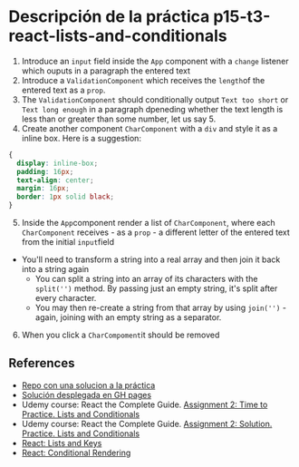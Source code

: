 # Descripción de la práctica p15-t3-react-lists-and-conditionals

1.  Introduce an `input` field inside the `App` component with a `change` listener which ouputs in a paragraph the entered text
2. Introduce a `ValidationComponent` which receives the `length`of the entered text as a `prop`.
3. The `ValidationComponent` should conditionally output `Text too short` or `Text long enough` in a paragraph dpeneding whether the text length is less than or greater than some number, let us say 5.
4. Create another component `CharComponent` with a `div` and style it as a inline box. Here is a suggestion:
  ```css
{
    display: inline-box;
    padding: 16px;
    text-align: center;
    margin: 16px;
    border: 1px solid black;
}
  ```
5. Inside the `App`component render a list of `CharComponent`, where each `CharComponent` receives - as a `prop` - a different letter of the entered  text from the initial `input`field
  - You'll  need to transform a string into a real array and then join it back into a string again
    - You can split a string into an array of its characters with the `split('')`  method. By passing just an empty string, it's split after every character.
    - You may then re-create a string from that array by using `join('')`  - again, joining with an empty string as a separator.
6. When you click a `CharCompoment`it should be removed




## References

* [Repo con una solucion a la práctica]({{site.github_org}}/p15-t3-react-lists-and-conditionals-solution)
* [Solución desplegada en GH pages]({{site.despligue_apuntes}}/p15-t3-react-lists-and-conditionals-solution/)
* Udemy course: React the Complete Guide. [Assignment 2: Time to Practice. Lists and Conditionals](https://www.udemy.com/course/react-the-complete-guide-incl-redux/learn/practice/16066/introduction#bookmarks)
* Udemy course: React the Complete Guide. [Assignment 2: Solution. Practice. Lists and Conditionals](https://www.udemy.com/course/react-the-complete-guide-incl-redux/learn/lecture/12982502#bookmarks)
* [React: Lists and Keys](https://reactjs.org/docs/lists-and-keys.html)
* [React: Conditional Rendering](https://reactjs.org/docs/conditional-rendering.html)

